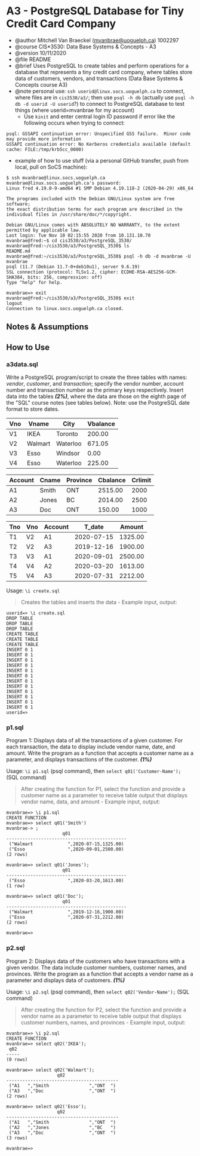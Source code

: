 # A3 - PostgreSQL Database for Tiny Credit Card Company

- @author Mitchell Van Braeckel (mvanbrae@uoguelph.ca) 1002297
- @course CIS*3530: Data Base Systems & Concepts - A3
- @version 10/11/2020
- @file README
- @brief Uses PostgreSQL to create tables and perform operations for a database that represents a tiny credit card company, where tables store data of customers, vendors, and transactions (Data Base Systems & Concepts course A3)
- @note personal use: `ssh userid@linux.socs.uoguelph.ca` to connect, where files are in `cis3530/a3/`; then use `psql -h db` (actually use `psql -h db -d userid -U userid`?) to connect to PostgreSQL database to test things (where userid=mvanbrae for my account)
  - Use `kinit` and enter central login ID password if error like the following occurs when trying to connect:

```text
psql: GSSAPI continuation error: Unspecified GSS failure.  Minor code may provide more information
GSSAPI continuation error: No Kerberos credentials available (default cache: FILE:/tmp/krb5cc_0000)
```

  - example of how to use stuff (via a personal GitHub transfer, push from local, pull on SoCS machine):

```terminal
$ ssh mvanbrae@linux.socs.uoguelph.ca
mvanbrae@linux.socs.uoguelph.ca's password:
Linux fred 4.19.0-9-amd64 #1 SMP Debian 4.19.118-2 (2020-04-29) x86_64

The programs included with the Debian GNU/Linux system are free software;
the exact distribution terms for each program are described in the
individual files in /usr/share/doc/*/copyright.

Debian GNU/Linux comes with ABSOLUTELY NO WARRANTY, to the extent
permitted by applicable law.
Last login: Tue Nov 10 02:15:55 2020 from 10.131.10.70
mvanbrae@fred:~$ cd cis3530/a3/PostgreSQL_3530/
mvanbrae@fred:~/cis3530/a3/PostgreSQL_3530$ ls
README.md
mvanbrae@fred:~/cis3530/a3/PostgreSQL_3530$ psql -h db -d mvanbrae -U mvanbrae
psql (11.7 (Debian 11.7-0+deb10u1), server 9.6.19)
SSL connection (protocol: TLSv1.2, cipher: ECDHE-RSA-AES256-GCM-SHA384, bits: 256, compression: off)
Type "help" for help.

mvanbrae=> exit
mvanbrae@fred:~/cis3530/a3/PostgreSQL_3530$ exit
logout
Connection to linux.socs.uoguelph.ca closed.
```

## Notes & Assumptions

## How to Use

### a3data.sql

Write a PostgreSQL program/script to create the three tables with names: *vendor*, *customer*, and *transaction*; specify the vendor number, account number and transaction number as the primary keys respectively.
Insert data into the tables ***(2%)***, where the data are those on the eighth page of the "SQL" course notes (see tables below). Note: use the PostgreSQL date format to store dates.

| **Vno** | Vname | City | Vbalance |
|---------|-------|------|----------|
| V1 | IKEA | Toronto | 200.00 |
| V2 | Walmart | Waterloo | 671.05 |
| V3 | Esso | Windsor | 0.00 |
| V4 | Esso | Waterloo | 225.00 |

| **Account** | Cname | Province | Cbalance | Crlimit |
|-------------|-------|----------|----------|---------|
| A1 | Smith | ONT | 2515.00 | 2000 |
| A2 | Jones | BC | 2014.00 | 2500 |
| A3 | Doc | ONT | 150.00 | 1000 |

| **Tno** | Vno | Account | T_date | Amount |
|---------|-----|---------|--------|--------|
| T1 | V2 | A1 | 2020-07-15 | 1325.00 |
| T2 | V2 | A3 | 2019-12-16 | 1900.00 |
| T3 | V3 | A1 | 2020-09-01 | 2500.00 |
| T4 | V4 | A2 | 2020-03-20 | 1613.00 |
| T5 | V4 | A3 | 2020-07-31 | 2212.00 |

Usage: `\i create.sql`

> Creates the tables and inserts the data - Example input, output:

```text
userid=> \i create.sql
DROP TABLE
DROP TABLE
DROP TABLE
CREATE TABLE
CREATE TABLE
CREATE TABLE
INSERT 0 1
INSERT 0 1
INSERT 0 1
INSERT 0 1
INSERT 0 1
INSERT 0 1
INSERT 0 1
INSERT 0 1
INSERT 0 1
INSERT 0 1
INSERT 0 1
INSERT 0 1
userid=> 
```

### p1.sql

Program 1: Displays data of all the transactions of a given customer. For each transaction, the data to display include vendor name, date, and amount. Write the program as a function that accepts a customer name as a parameter, and displays transactions of the customer. ***(1%)***

Usage: `\i p1.sql` (psql command), then `select q01('Customer-Name');` (SQL command)

> After creating the function for P1, select the function and provide a customer name as a parameter to receive table output that displays vendor name, data, and amount - Example input, output:

```text
mvanbrae=> \i p1.sql
CREATE FUNCTION
mvanbrae=> select q01('Smith')
mvanbrae-> ;
                     q01
---------------------------------------------
 ("Walmart             ",2020-07-15,1325.00)
 ("Esso                ",2020-09-01,2500.00)
(2 rows)

mvanbrae=> select q01('Jones');
                     q01
---------------------------------------------
 ("Esso                ",2020-03-20,1613.00)
(1 row)

mvanbrae=> select q01('Doc');
                     q01
---------------------------------------------
 ("Walmart             ",2019-12-16,1900.00)
 ("Esso                ",2020-07-31,2212.00)
(2 rows)

mvanbrae=>
```

### p2.sql

Program 2: Displays data of the customers who have transactions with a given vendor. The data include customer numbers, customer names, and provinces. Write the program as a function that accepts a vendor name as a parameter and displays data of customers. ***(1%)***

Usage: `\i p2.sql` (psql command), then `select q02('Vendor-Name');` (SQL command)

> After creating the function for P2, select the function and provide a vendor name as a parameter to receive table output that displays customer numbers, names, and provinces - Example input, output:

```text
mvanbrae=> \i p2.sql 
CREATE FUNCTION
mvanbrae=> select q02('IKEA');
 q02
-----
(0 rows)

mvanbrae=> select q02('Walmart');
                   q02
------------------------------------------
 ("A1   ","Smith               ","ONT  ")
 ("A3   ","Doc                 ","ONT  ")
(2 rows)

mvanbrae=> select q02('Esso');
                   q02
------------------------------------------
 ("A1   ","Smith               ","ONT  ")
 ("A2   ","Jones               ","BC   ")
 ("A3   ","Doc                 ","ONT  ")
(3 rows)

mvanbrae=>
```
